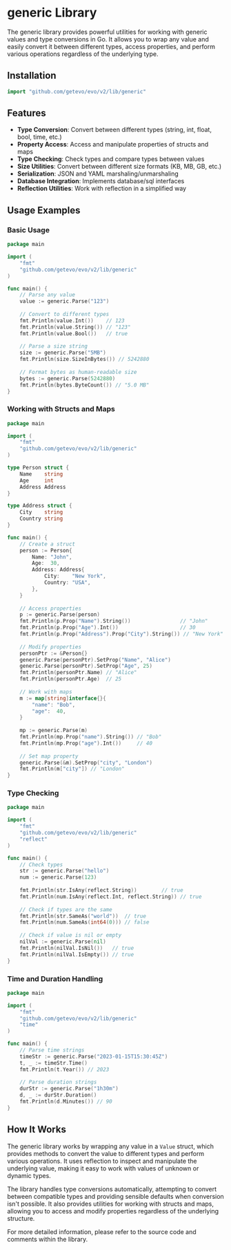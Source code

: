 # generic Library

The generic library provides powerful utilities for working with generic values and type conversions in Go. It allows you to wrap any value and easily convert it between different types, access properties, and perform various operations regardless of the underlying type.

## Installation

```go
import "github.com/getevo/evo/v2/lib/generic"
```

## Features

- **Type Conversion**: Convert between different types (string, int, float, bool, time, etc.)
- **Property Access**: Access and manipulate properties of structs and maps
- **Type Checking**: Check types and compare types between values
- **Size Utilities**: Convert between different size formats (KB, MB, GB, etc.)
- **Serialization**: JSON and YAML marshaling/unmarshaling
- **Database Integration**: Implements database/sql interfaces
- **Reflection Utilities**: Work with reflection in a simplified way

## Usage Examples

### Basic Usage

```go
package main

import (
    "fmt"
    "github.com/getevo/evo/v2/lib/generic"
)

func main() {
    // Parse any value
    value := generic.Parse("123")
    
    // Convert to different types
    fmt.Println(value.Int())    // 123
    fmt.Println(value.String()) // "123"
    fmt.Println(value.Bool())   // true
    
    // Parse a size string
    size := generic.Parse("5MB")
    fmt.Println(size.SizeInBytes()) // 5242880
    
    // Format bytes as human-readable size
    bytes := generic.Parse(5242880)
    fmt.Println(bytes.ByteCount()) // "5.0 MB"
}
```

### Working with Structs and Maps

```go
package main

import (
    "fmt"
    "github.com/getevo/evo/v2/lib/generic"
)

type Person struct {
    Name    string
    Age     int
    Address Address
}

type Address struct {
    City    string
    Country string
}

func main() {
    // Create a struct
    person := Person{
        Name: "John",
        Age:  30,
        Address: Address{
            City:    "New York",
            Country: "USA",
        },
    }
    
    // Access properties
    p := generic.Parse(person)
    fmt.Println(p.Prop("Name").String())                // "John"
    fmt.Println(p.Prop("Age").Int())                    // 30
    fmt.Println(p.Prop("Address").Prop("City").String()) // "New York"
    
    // Modify properties
    personPtr := &Person{}
    generic.Parse(personPtr).SetProp("Name", "Alice")
    generic.Parse(personPtr).SetProp("Age", 25)
    fmt.Println(personPtr.Name) // "Alice"
    fmt.Println(personPtr.Age)  // 25
    
    // Work with maps
    m := map[string]interface{}{
        "name": "Bob",
        "age":  40,
    }
    
    mp := generic.Parse(m)
    fmt.Println(mp.Prop("name").String()) // "Bob"
    fmt.Println(mp.Prop("age").Int())     // 40
    
    // Set map property
    generic.Parse(&m).SetProp("city", "London")
    fmt.Println(m["city"]) // "London"
}
```

### Type Checking

```go
package main

import (
    "fmt"
    "github.com/getevo/evo/v2/lib/generic"
    "reflect"
)

func main() {
    // Check types
    str := generic.Parse("hello")
    num := generic.Parse(123)
    
    fmt.Println(str.IsAny(reflect.String))        // true
    fmt.Println(num.IsAny(reflect.Int, reflect.String)) // true
    
    // Check if types are the same
    fmt.Println(str.SameAs("world"))  // true
    fmt.Println(num.SameAs(int64(0))) // false
    
    // Check if value is nil or empty
    nilVal := generic.Parse(nil)
    fmt.Println(nilVal.IsNil())   // true
    fmt.Println(nilVal.IsEmpty()) // true
}
```

### Time and Duration Handling

```go
package main

import (
    "fmt"
    "github.com/getevo/evo/v2/lib/generic"
    "time"
)

func main() {
    // Parse time strings
    timeStr := generic.Parse("2023-01-15T15:30:45Z")
    t, _ := timeStr.Time()
    fmt.Println(t.Year()) // 2023
    
    // Parse duration strings
    durStr := generic.Parse("1h30m")
    d, _ := durStr.Duration()
    fmt.Println(d.Minutes()) // 90
}
```

## How It Works

The generic library works by wrapping any value in a `Value` struct, which provides methods to convert the value to different types and perform various operations. It uses reflection to inspect and manipulate the underlying value, making it easy to work with values of unknown or dynamic types.

The library handles type conversions automatically, attempting to convert between compatible types and providing sensible defaults when conversion isn't possible. It also provides utilities for working with structs and maps, allowing you to access and modify properties regardless of the underlying structure.

For more detailed information, please refer to the source code and comments within the library.